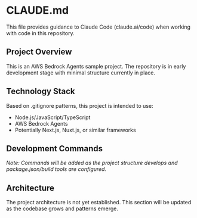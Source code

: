 # CLAUDE.md

This file provides guidance to Claude Code (claude.ai/code) when working with code in this repository.

## Project Overview

This is an AWS Bedrock Agents sample project. The repository is in early development stage with minimal structure currently in place.

## Technology Stack

Based on .gitignore patterns, this project is intended to use:
- Node.js/JavaScript/TypeScript
- AWS Bedrock Agents
- Potentially Next.js, Nuxt.js, or similar frameworks

## Development Commands

*Note: Commands will be added as the project structure develops and package.json/build tools are configured.*

## Architecture

The project architecture is not yet established. This section will be updated as the codebase grows and patterns emerge.